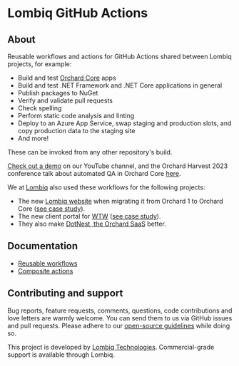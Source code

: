 # Lombiq GitHub Actions

## About

Reusable workflows and actions for GitHub Actions shared between Lombiq projects, for example:

- Build and test [Orchard Core](https://www.orchardcore.net/) apps
- Build and test .NET Framework and .NET Core applications in general
- Publish packages to NuGet
- Verify and validate pull requests
- Check spelling
- Perform static code analysis and linting
- Deploy to an Azure App Service, swap staging and production slots, and copy production data to the staging site
- And more!

These can be invoked from any other repository's build.

[Check out a demo](https://www.youtube.com/watch?v=bhMnX0TsybM) on our YouTube channel, and the Orchard Harvest 2023 conference talk about automated QA in Orchard Core [here](https://youtu.be/CHdhwD2NHBU).

We at [Lombiq](https://lombiq.com/) also used these workflows for the following projects:

- The new [Lombiq website](https://lombiq.com/) when migrating it from Orchard 1 to Orchard Core ([see case study](https://lombiq.com/blog/how-we-renewed-and-migrated-lombiq-com-from-orchard-1-to-orchard-core)).
- The new client portal for [WTW](https://www.wtwco.com/) ([see case study](https://lombiq.com/blog/lombiq-s-journey-with-wtw-s-client-portal)).<!-- #spell-check-ignore-line -->
- They also make [DotNest, the Orchard SaaS](https://dotnest.com/) better.

## Documentation

- [Reusable workflows](Docs/Workflows/Index.md)
- [Composite actions](Docs/Actions.md)

## Contributing and support

Bug reports, feature requests, comments, questions, code contributions and love letters are warmly welcome. You can send them to us via GitHub issues and pull requests. Please adhere to our [open-source guidelines](https://lombiq.com/open-source-guidelines) while doing so.

This project is developed by [Lombiq Technologies](https://lombiq.com/). Commercial-grade support is available through Lombiq.
